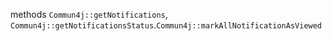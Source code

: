 methods `Commun4j::getNotifications`, `Commun4j::getNotificationsStatus`.`Commun4j::markAllNotificationAsViewed`
